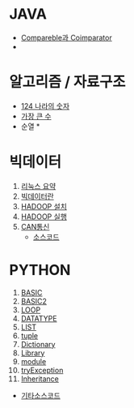 # JAVA

* [Compareble과 Coimparator](https://www.notion.so/zzhyejin/Comparable-Comparator-e13ff17d4aa640e9b16ba42350179655)
* 

# 알고리즘 / 자료구조

* [124 나라의 숫자](https://www.notion.so/zzhyejin/124-a01148ffa9ac4e5688f8708cf973ccb2)
* [가장 큰 수](https://www.notion.so/zzhyejin/7a480e29b20f4df1bd6f9387533a0eb1)
* 순열
  * 

# 빅데이터

1. [리눅스 요약](https://github.com/hyejinjeong9999/Study/tree/master/bigdata/linux)
2. [빅데이터란](https://www.notion.so/zzhyejin/8983c28ce97d423289e77fc1e483f5ce)
3. [HADOOP 설치](https://www.notion.so/zzhyejin/HADOOP-4769459bd1b54c298558d621acccee27)
4. [HADOOP 실행](https://www.notion.so/zzhyejin/HADOOP-221f4e8d749648e6a1f7ccb53de70269)
5. [CAN통신](https://www.notion.so/zzhyejin/CAN-ba5af1f541c6485d842791c33c47a0ef)
   * [소스코드](https://github.com/hyejinjeong9999/Study/tree/master/bigdata/can/src/can)



# PYTHON

1. [BASIC](https://github.com/hyejinjeong9999/Study/blob/master/python/basic_python.md)
2. [BASIC2](https://github.com/hyejinjeong9999/Study/blob/master/python/basic_python_2.md)
3. [LOOP](https://github.com/hyejinjeong9999/Study/blob/master/python/loop.md)
4. [DATATYPE](https://github.com/hyejinjeong9999/Study/blob/master/python/Datatype.md)
5. [LIST](https://github.com/hyejinjeong9999/Study/blob/master/python/LIST.md)
6. [tuple](https://github.com/hyejinjeong9999/Study/blob/master/python/tuple.md)
7. [Dictionary](https://github.com/hyejinjeong9999/Study/blob/master/python/dictionary.md)
8. [Library](https://github.com/hyejinjeong9999/Study/blob/master/python/library.md)
9. [module](https://github.com/hyejinjeong9999/Study/blob/master/python/module.md)
10. [tryException](https://github.com/hyejinjeong9999/Study/blob/master/python/tryException.md)
11. [Inheritance](https://github.com/hyejinjeong9999/Study/blob/master/python/Inheritance.md)

* [기타소스코드](https://github.com/hyejinjeong9999/Study/tree/master/python)

